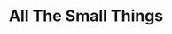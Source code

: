---
ee_id_thing: '4249'
site: '1'
type: '2'
inv_num: 2014-114
url: 2014-114-all-the-small-things-tshirt
title: All The Small Things
year: '2014'
display_year: '2014'
medium: Digitally Printed Tshirt
dims: ''
pitch: T made for my All The Small Things showz.
ps: ''
live_url: ''
related: |-
  [4166] [2014-126-all-the-small-things-trailer] 2014 126 All The Small Things (trailer)
  [4168] [2014-125-all-the-small-things] 2014-125 All The Small Things (catalog)
  [4250] [2014-078-all-the-small-things-edition] 2014-078 All The Small Things Edition
youtube: ''
related_code: ''
imgs: 2014-114-allthesmallthings-shirt-database-ih.jpg
subheading: "(Tee shirt)"
download: ''
add_credit: ''
commission: ''
layout: things-i-made
---